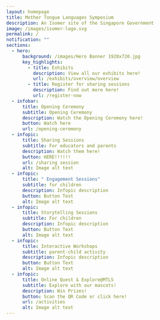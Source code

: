 ```yaml
---
layout: homepage
title: Mother Tongue Languages Symposium
description: An Isomer site of the Singapore Government
image: /images/isomer-logo.svg
permalink: /
notification: ""
sections:
  - hero:
      background: /images/Hero Banner 1920x720.jpg
      key_highlights:
        - title: Exhibits
          description: View all our exhibits here!
          url: /exhibits/overview/overview
        - title: Register for sharing sessions
          description: Find out more here!
          url: /register-now
  - infobar:
      title: Opening Ceremony
      subtitle: Opening Ceremony
      description: Watch the Opening Ceremony here!
      button: Watch here
      url: /opening-ceremony
  - infopic:
      title: Sharing Sessions
      subtitle: For educators and parents
      description: Watch them here!
      button: HERE!!!!!!
      url: /sharing session
      alt: Image alt text
  - infopic:
      title: " Engagement Sessions​"
      subtitle: for children
      description: Infopic description
      button: Button Text
      alt: Image alt text
  - infopic:
      title: Storytelling Sessions
      subtitle: For children
      description: Infopic description
      button: Button Text
      alt: Image alt text
  - infopic:
      title: Interactive Workshops
      subtitle: parent-child activity
      description: Infopic description
      button: Button Text
      alt: Image alt text
  - infopic:
      title: Online Quest & Explore@MTLS
      subtitle: Explore with our mascots!
      description: Win Prizes!
      button: Scan the QR Code or click here!
      url: /activities
      alt: Image alt text
---
```


